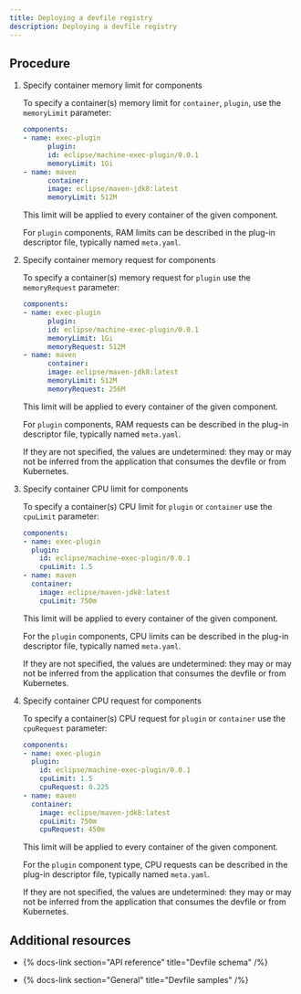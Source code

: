 ```yaml
---
title: Deploying a devfile registry
description: Deploying a devfile registry
---
```


## Procedure

1. Specify container memory limit for components

    To specify a container(s) memory limit for `container`, `plugin`, use the `memoryLimit` parameter:

    ```yaml {% title="Specify container memory limit for components" filename="devfile.yaml" %}
    components:
    - name: exec-plugin
          plugin:
          id: eclipse/machine-exec-plugin/0.0.1
          memoryLimit: 1Gi
    - name: maven
          container:
          image: eclipse/maven-jdk8:latest
          memoryLimit: 512M
    ```

    This limit will be applied to every container of the given component.

    For `plugin` components, RAM limits can be described in the plug-in descriptor file, typically named `meta.yaml`.

2. Specify container memory request for components

    To specify a container(s) memory request for `plugin` use the `memoryRequest` parameter:

    ```yaml {% title="Specify container memory request for components" filename="devfile.yaml" %}
    components:
    - name: exec-plugin
          plugin:
          id: eclipse/machine-exec-plugin/0.0.1
          memoryLimit: 1Gi
          memoryRequest: 512M
    - name: maven
          container:
          image: eclipse/maven-jdk8:latest
          memoryLimit: 512M
          memoryRequest: 256M
    ```

    This limit will be applied to every container of the given component.

    For `plugin` components, RAM requests can be described in the plug-in descriptor file, typically named `meta.yaml`.

    If they are not specified, the values are undetermined: they may or may not be inferred from the application that consumes the devfile or from Kubernetes.

3. Specify container CPU limit for components

    To specify a container(s) CPU limit for `plugin` or `container` use the `cpuLimit` parameter:

    ```yaml {% title="Specify container CPU limit for components" filename="devfile.yaml" %}
    components:
    - name: exec-plugin
      plugin:
        id: eclipse/machine-exec-plugin/0.0.1
        cpuLimit: 1.5
    - name: maven
      container:
        image: eclipse/maven-jdk8:latest
        cpuLimit: 750m
    ```

    This limit will be applied to every container of the given component.

    For the `plugin` components, CPU limits can be described in the plug-in descriptor file, typically named `meta.yaml`.

    If they are not specified, the values are undetermined: they may or may not be inferred from the application that consumes the devfile or from Kubernetes.

4. Specify container CPU request for components

    To specify a container(s) CPU request for `plugin` or `container` use the `cpuRequest` parameter:

    ```yaml {% title="Specify container CPU request for components" filename="devfile.yaml" %}
    components:
    - name: exec-plugin
      plugin:
        id: eclipse/machine-exec-plugin/0.0.1
        cpuLimit: 1.5
        cpuRequest: 0.225
    - name: maven
      container:
        image: eclipse/maven-jdk8:latest
        cpuLimit: 750m
        cpuRequest: 450m
    ```

    This limit will be applied to every container of the given component.

    For the `plugin` component type, CPU requests can be described in the plug-in descriptor file, typically named `meta.yaml`.

    If they are not specified, the values are undetermined: they may or may not be inferred from the application that consumes the devfile or from Kubernetes.

## Additional resources

- {% docs-link section="API reference" title="Devfile schema" /%}

- {% docs-link section="General" title="Devfile samples" /%}
